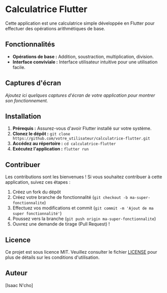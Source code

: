 # Calculatrice Flutter

Cette application est une calculatrice simple développée en Flutter pour effectuer des opérations arithmétiques de base.

## Fonctionnalités

- **Opérations de base :** Addition, soustraction, multiplication, division.
- **Interface conviviale :** Interface utilisateur intuitive pour une utilisation facile.

## Captures d'écran

*Ajoutez ici quelques captures d'écran de votre application pour montrer son fonctionnement.*

## Installation

1. **Prérequis :** Assurez-vous d'avoir Flutter installé sur votre système.
2. **Clonez le dépôt :** `git clone https://github.com/votre_utilisateur/calculatrice-flutter.git`
3. **Accédez au répertoire :** `cd calculatrice-flutter`
4. **Exécutez l'application :** `flutter run`

## Contribuer

Les contributions sont les bienvenues ! Si vous souhaitez contribuer à cette application, suivez ces étapes :

1. Créez un fork du dépôt
2. Créez votre branche de fonctionnalité (`git checkout -b ma-super-fonctionnalite`)
3. Effectuez vos modifications et commit (`git commit -m 'Ajout de ma super fonctionnalité'`)
4. Poussez vers la branche (`git push origin ma-super-fonctionnalite`)
5. Ouvrez une demande de tirage (Pull Request) !

## Licence

Ce projet est sous licence MIT. Veuillez consulter le fichier [LICENSE](LICENSE) pour plus de détails sur les conditions d'utilisation.

## Auteur

[Isaac N'cho]
